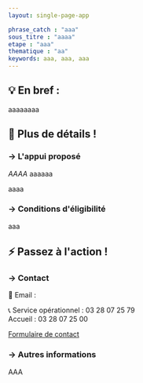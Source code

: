 ```yaml
---
layout: single-page-app

phrase_catch : "aaa"
sous_titre : "aaaa"
etape : "aaa"
thematique : "aa"
keywords: aaa, aaa, aaa
---
```


## 💡 En bref :

aaaaaaaa

## 🚀 Plus de détails !

### →  L'appui proposé

*AAAA*
aaaaaa

aaaa
  

### →  Conditions d'éligibilité

aaa

  

## ⚡ Passez à l'action !

### →  Contact

📧 Email : 

📞 Service opérationnel : 03 28 07 25 79  
    Accueil : 03 28 07 25 00  
  
[Formulaire de contact](https://www.epf-npdc.fr/lepf-pratique/contact "Contact EPF Nord-Pas-de-Calais")

### →  Autres informations

AAA
